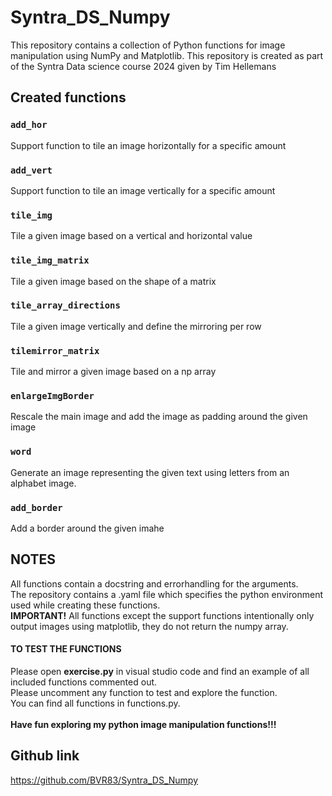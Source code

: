 # Syntra_DS_Numpy

This repository contains a collection of Python functions for image manipulation using NumPy and Matplotlib.
This repository is created as part of the Syntra Data science course 2024 given by Tim Hellemans

## Created functions

### `add_hor`
Support function to tile an image horizontally for a specific amount
### `add_vert`
Support function to tile an image vertically for a specific amount
### `tile_img`
Tile a given image based on a vertical and horizontal value
### `tile_img_matrix`
Tile a given image based on the shape of a matrix
### `tile_array_directions`
Tile a given image vertically and define the mirroring per row
### `tilemirror_matrix`
Tile and mirror a given image based on a np array
### `enlargeImgBorder`
Rescale the main image and add the image as padding around the given image
### `word`
Generate an image representing the given text using letters from an alphabet image.
### `add_border`
Add a border around the given imahe

## NOTES

All functions contain a docstring and errorhandling for the arguments.\
The repository contains a .yaml file which specifies the python environment used while creating these functions.\
**IMPORTANT!** All functions except the support functions intentionally only output images using matplotlib, they do not return the numpy array.

#### TO TEST THE FUNCTIONS
Please open **exercise.py** in visual studio code and find an example of all included functions commented out. \
Please uncomment any function to test and explore the function. \
You can find all functions in functions.py.\
\
**Have fun exploring my python image manipulation functions!!!**

## Github link
https://github.com/BVR83/Syntra_DS_Numpy


